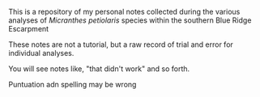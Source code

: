 This is a repository of my personal notes collected during the various analyses of <i>Micranthes petiolaris</i> species within the southern Blue Ridge Escarpment

These notes are not a tutorial, but a raw record of trial and error for individual analyses.

You will see notes like, "that didn't work" and so forth.  

Puntuation adn spelling may be wrong
